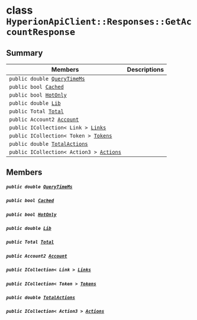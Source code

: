 # class `HyperionApiClient::Responses::GetAccountResponse` 

## Summary

 Members                                | Descriptions                                
----------------------------------------|---------------------------------------------
`public double `[`QueryTimeMs`](#class_hyperion_api_client_1_1_responses_1_1_get_account_response_1aaed05a434b4de2c0ca564fe4e3d8a2ec) | 
`public bool `[`Cached`](#class_hyperion_api_client_1_1_responses_1_1_get_account_response_1a4c2f66ac7e92baee23ff3feaedd0a069) | 
`public bool `[`HotOnly`](#class_hyperion_api_client_1_1_responses_1_1_get_account_response_1aede0d7016e2e36bf71998767504ae13f) | 
`public double `[`Lib`](#class_hyperion_api_client_1_1_responses_1_1_get_account_response_1aadde7ea54f4086c6436402e5cdfb36d8) | 
`public Total `[`Total`](#class_hyperion_api_client_1_1_responses_1_1_get_account_response_1aadea4b415425548b9fbcf43685f59cd1) | 
`public Account2 `[`Account`](#class_hyperion_api_client_1_1_responses_1_1_get_account_response_1aaeddaed0701317df5d122ae34f64fcc0) | 
`public ICollection< Link > `[`Links`](#class_hyperion_api_client_1_1_responses_1_1_get_account_response_1ad1ea42e7844a3820c7aabf931303e0e9) | 
`public ICollection< Token > `[`Tokens`](#class_hyperion_api_client_1_1_responses_1_1_get_account_response_1a80dc325cd62e2e07a8eace60142b4b0d) | 
`public double `[`TotalActions`](#class_hyperion_api_client_1_1_responses_1_1_get_account_response_1ae78b67a98378bee2a980f918e8a3cbb2) | 
`public ICollection< Action3 > `[`Actions`](#class_hyperion_api_client_1_1_responses_1_1_get_account_response_1aec857976caf180ba3ea17d413c9d0cbf) | 

## Members

##### `public double `[`QueryTimeMs`](#class_hyperion_api_client_1_1_responses_1_1_get_account_response_1aaed05a434b4de2c0ca564fe4e3d8a2ec) 

##### `public bool `[`Cached`](#class_hyperion_api_client_1_1_responses_1_1_get_account_response_1a4c2f66ac7e92baee23ff3feaedd0a069) 

##### `public bool `[`HotOnly`](#class_hyperion_api_client_1_1_responses_1_1_get_account_response_1aede0d7016e2e36bf71998767504ae13f) 

##### `public double `[`Lib`](#class_hyperion_api_client_1_1_responses_1_1_get_account_response_1aadde7ea54f4086c6436402e5cdfb36d8) 

##### `public Total `[`Total`](#class_hyperion_api_client_1_1_responses_1_1_get_account_response_1aadea4b415425548b9fbcf43685f59cd1) 

##### `public Account2 `[`Account`](#class_hyperion_api_client_1_1_responses_1_1_get_account_response_1aaeddaed0701317df5d122ae34f64fcc0) 

##### `public ICollection< Link > `[`Links`](#class_hyperion_api_client_1_1_responses_1_1_get_account_response_1ad1ea42e7844a3820c7aabf931303e0e9) 

##### `public ICollection< Token > `[`Tokens`](#class_hyperion_api_client_1_1_responses_1_1_get_account_response_1a80dc325cd62e2e07a8eace60142b4b0d) 

##### `public double `[`TotalActions`](#class_hyperion_api_client_1_1_responses_1_1_get_account_response_1ae78b67a98378bee2a980f918e8a3cbb2) 

##### `public ICollection< Action3 > `[`Actions`](#class_hyperion_api_client_1_1_responses_1_1_get_account_response_1aec857976caf180ba3ea17d413c9d0cbf) 

